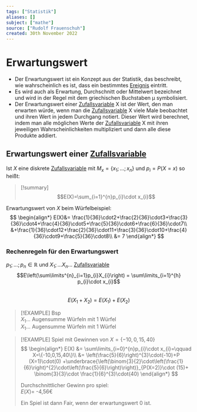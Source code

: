 ```yaml
---
tags: ["Statistik"]
aliases: []
subject: ["mathe"]
source: ["Rudolf Frauenschuh"]
created: 30th November 2022
---
```


# Erwartungswert

- Der Erwartungswert ist ein Konzept aus der Statistik, das beschreibt, wie wahrscheinlich es ist, dass ein bestimmtes [Ereignis](Ereignis.md) eintritt.
- Es wird auch als Erwartung, Durchschnitt oder Mittelwert bezeichnet und wird in der Regel mit dem griechischen Buchstaben μ symbolisiert.
- Der Erwartungswert einer [Zufallsvariable](Zufallsvariable.md) X ist der Wert, den man erwarten würde, wenn man die [Zufallsvariable](Zufallsvariable.md) X viele Male beobachtet und ihren Wert in jedem Durchgang notiert. Dieser Wert wird berechnet, indem man alle möglichen Werte der [Zufallsvariable](Zufallsvariable.md) X mit ihren jeweiligen Wahrscheinlichkeiten multipliziert und dann alle diese Produkte addiert.

## Erwartungswert einer [Zufallsvariable](Zufallsvariable.md)

Ist $X$ eine diskrete [Zufallsvariable](Zufallsvariable.md) mit $M_{x}=\{x_{1};\dots;x_{n}\}$ und $p_{i}=P(X=x)$ so heißt:

>[!summary] $$E(X)=\sum_{i=1}^{n}p_{i}\cdot x_{i}$$


Erwartungswert von $X$ beim Würfelbeispiel:
$$
\begin{align*}
E(X)&= \frac{1}{36}\cdot2+\frac{2}{36}\cdot3+\frac{3}{36}\cdot4+\frac{4}{36}\cdot5+\frac{5}{36}\cdot6+\frac{6}{36}\cdot7\\
&+\frac{1}{36}\cdot12+\frac{2}{36}\cdot11+\frac{3}{36}\cdot10+\frac{4}{36}\cdot9+\frac{5}{36}\cdot8\\
&= 7
\end{align*}
$$

### Rechenregeln für den Erwartungswert

$p_{1};\dots ;p_{n}\in \mathbb{R}$ und $X_{1}; \dots X_{n}\dots$ [Zufallsvariable](Zufallsvariable.md)  
$$E\left(\sum\limits^{n}_{i=1}p_{i}X_{i}\right) = \sum\limits_{i=1}^{h} p_{i}\cdot x_{i}$$  
$$E(X_{1}+X_{2})=E(X_{1})+E(X_{2})$$
> [!EXAMPLE] Bsp  
> $X_{1}\dots$ Augensumme Würfeln mit 1 Würfel  
> $X_{1}\dots$ Augensumme Würfeln mit 1 Würfel


> [!EXAMPLE] Spiel mit Gewinnen von $X=\{-10,0,15,40\}$
> $$
> \begin{align*}
> E(X) &= \sum\limits_{i=0}^{n}p_{i}\cdot x_{i}=\qquad X=\{-10,0,15,40\}\\
> &= \left(\frac{5}{6}\right)^{3}\cdot(-10)+P (X=1)\cdot(0) +\underbrace{\left(\binom{3}{2}\cdot\left(\frac{1}{6}\right)^{2}\cdot\left(\frac{5}{6}\right)\right)}_{P(X=2)}\cdot (15)+ \binom{3}{3}\cdot \frac{1}{6}^{3}\cdot(40)
> \end{align*}
> $$
> 
> Durchschnittlicher Gewinn pro spiel:  
> $E(X)=$ -4,56€
> 
> Ein Spiel ist dann Fair, wenn der erwartungswert $0$ ist.

